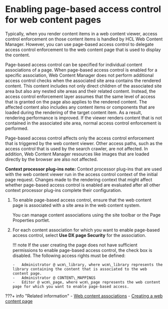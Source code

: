 # Enabling page-based access control for web content pages

Typically, when you render content items in a web content viewer, access control enforcement on those content items is handled by HCL Web Content Manager. However, you can use page-based access control to delegate access control enforcement to the web content page that is used to display the content.

Page-based access control can be specified for individual content associations of a page. When page-based access control is enabled for a specific association, Web Content Manager does not perform additional access control checks when the associated site area contains the rendered content. This content includes not only direct children of the associated site area but also any nested site areas and their related content. Instead, the access control enforcement layer assumes that the same level of access that is granted on the page also applies to the rendered content. The affected content also includes any content items or components that are loaded during the rendering of the target content item. As a result, rendering performance is improved. If the viewer renders content that is not contained in the associated site area, normal access control enforcement is performed.

Page-based access control affects only the access control enforcement that is triggered by the web content viewer. Other access paths, such as the access control that is used by the search crawler, are not affected. In addition, Web Content Manager resources like images that are loaded directly by the browser are also not affected.

**Context processor plug-ins note:** Context processor plug-ins that are used with the web content viewer run in the access control context of the initial page request. Changes made to the rendering context that might affect whether page-based access control is enabled are evaluated after all other context processor plug-ins complete their configuration.

1.  To enable page-based access control, ensure that the web content page is associated with a site area in the web content system.

    You can manage content associations using the site toolbar or the Page Properties portlet.

2.  For each content association for which you want to enable page-based access control, select **Use DX page Security** for the association.

    !!! note
        If the user creating the page does not have sufficient permissions to enable page-based access control, the check box is disabled. The following access rights must be defined:

        -   Administrator @ wcm\_library, where wcm\_library represents the library containing the content that is associated to the web content page.
        -   Administrator @ CONTENT\_MAPPINGS
        -   Editor @ wcm\_page, where wcm\_page represents the web content page for which you want to enable page-based access.


???+ info "Related information"
    - [Web content associations](../getting_started/wcm_delivery_contentmap_about.md)
    - [Creating a web content page](../displaying_content/mp_wcm_createpage.md)


